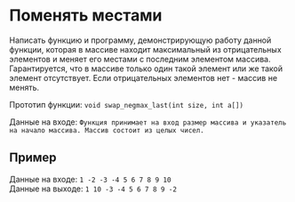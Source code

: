 # Поменять местами
Написать функцию и программу, демонстрирующую работу данной функции, которая в массиве находит максимальный из отрицательных элементов и меняет его местами с последним элементом массива. Гарантируется, что в массиве только один такой элемент или же такой элемент отсутствует. Если отрицательных элементов нет - массив не менять.

Прототип функции:
`void swap_negmax_last(int size, int a[])`

Данные на входе: 	`Функция принимает на вход размер массива и указатель на начало массива. Массив состоит из целых чисел.` 

## Пример
Данные на входе: 	`1 -2 -3 -4 5 6 7 8 9 10`  
Данные на выходе: 	`1 10 -3 -4 5 6 7 8 9 -2`